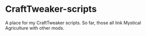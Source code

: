 # CraftTweaker-scripts
A place for my CraftTweaker scripts.  So far, those all link Mystical Agriculture with other mods.
